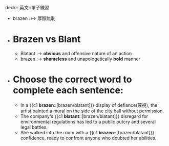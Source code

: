 deck:: 英文::單子練習

- brazen :<-> 厚顏無恥
- # Brazen vs Blant
	- Blatant :-> **obvious** and offensive nature of an action
	- brazen :-> **shameless** and unapologetically **bold** manner
- # Choose the correct word to complete each sentence:
	- In a {{c1 **brazen**::[brazen/blatant]}} display of defiance(蔑視), the artist painted a mural on the side of the city hall without permission.
	- The company's {{c1 **blatant**::[brazen/blatant]}} disregard for environmental regulations has led to a public outcry and several legal battles.
	- She walked into the room with a {{c1 **brazen**::[brazen/blatant]}} confidence, ready to confront anyone who doubted her abilities.